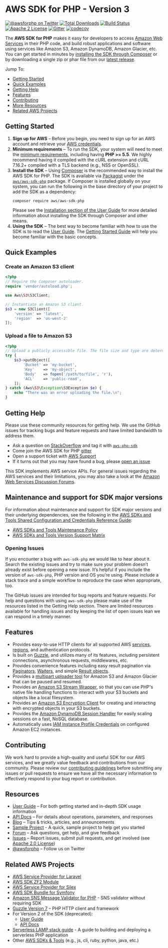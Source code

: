# AWS SDK for PHP - Version 3

[![@awsforphp on Twitter](http://img.shields.io/badge/twitter-%40awsforphp-blue.svg?style=flat)](https://twitter.com/awsforphp)
[![Total Downloads](https://img.shields.io/packagist/dt/aws/aws-sdk-php.svg?style=flat)](https://packagist.org/packages/aws/aws-sdk-php)
[![Build Status](https://img.shields.io/travis/aws/aws-sdk-php.svg?style=flat)](https://travis-ci.org/aws/aws-sdk-php)
[![Apache 2 License](https://img.shields.io/packagist/l/aws/aws-sdk-php.svg?style=flat)](http://aws.amazon.com/apache-2-0/)
[![Gitter](https://badges.gitter.im/aws/aws-sdk-php.svg)](https://gitter.im/aws/aws-sdk-php?utm_source=badge&utm_medium=badge&utm_campaign=pr-badge)
[![codecov](https://codecov.io/gh/aws/aws-sdk-php/branch/master/graph/badge.svg)](https://codecov.io/gh/aws/aws-sdk-php)

The **AWS SDK for PHP** makes it easy for developers to access [Amazon Web Services][aws] in their PHP code, and build robust applications and software using services like Amazon S3, Amazon DynamoDB, Amazon Glacier, etc. You can get started in minutes
by [installing the SDK through Composer][docs-installation]
or by downloading a single zip or phar file from our [latest release][latest-release].

Jump To:

* [Getting Started](#Getting-Started)
* [Quick Examples](#Quick-Examples)
* [Getting Help](#Getting-Help)
* [Features](#Features)
* [Contributing](#Contributing)
* [More Resources](#Resources)
* [Related AWS Projects](#Related-AWS-Projects)

## Getting Started

1. **Sign up for AWS** – Before you begin, you need to sign up for an AWS account and retrieve your [AWS credentials][docs-signup].
1. **Minimum requirements** – To run the SDK, your system will need to meet the
   [minimum requirements][docs-requirements], including having **PHP >= 5.5**. We highly recommend having it compiled with the cURL extension and cURL 7.16.2+ compiled with a TLS backend (e.g., NSS or OpenSSL).
1. **Install the SDK** – Using [Composer] is the recommended way to install the AWS SDK for PHP. The SDK is available via [Packagist] under the
   [`aws/aws-sdk-php`][install-packagist] package. If Composer is installed globally on your system, you can run the following in the base directory of your project to add the SDK as a dependency:
   ```
   composer require aws/aws-sdk-php
   ```
   Please see the
   [Installation section of the User Guide][docs-installation] for more detailed information about installing the SDK through Composer and other means.
1. **Using the SDK** – The best way to become familiar with how to use the SDK is to read the [User Guide][docs-guide]. The
   [Getting Started Guide][docs-quickstart] will help you become familiar with the basic concepts.

## Quick Examples

### Create an Amazon S3 client

```php
<?php
// Require the Composer autoloader.
require 'vendor/autoload.php';

use Aws\S3\S3Client;

// Instantiate an Amazon S3 client.
$s3 = new S3Client([
    'version' => 'latest',
    'region'  => 'us-west-2'
]);
```

### Upload a file to Amazon S3

```php
<?php
// Upload a publicly accessible file. The file size and type are determined by the SDK.
try {
    $s3->putObject([
        'Bucket' => 'my-bucket',
        'Key'    => 'my-object',
        'Body'   => fopen('/path/to/file', 'r'),
        'ACL'    => 'public-read',
    ]);
} catch (Aws\S3\Exception\S3Exception $e) {
    echo "There was an error uploading the file.\n";
}
```

## Getting Help

Please use these community resources for getting help. We use the GitHub issues for tracking bugs and feature requests and have limited bandwidth to address them.

* Ask a question on [StackOverflow](https://stackoverflow.com/) and tag it with [`aws-php-sdk`](http://stackoverflow.com/questions/tagged/aws-php-sdk)
* Come join the AWS SDK for PHP [gitter](https://gitter.im/aws/aws-sdk-php)
* Open a support ticket with [AWS Support](https://console.aws.amazon.com/support/home/)
* If it turns out that you may have found a bug, please [open an issue](https://github.com/aws/aws-sdk-php/issues/new/choose)

This SDK implements AWS service APIs. For general issues regarding the AWS services and their limitations, you may also take a look at the [Amazon Web Services Discussion Forums](https://forums.aws.amazon.com/).

## Maintenance and support for SDK major versions

For information about maintenance and support for SDK major versions and their underlying dependencies, see the following in the [AWS SDKs and Tools Shared Configuration and Credentials Reference Guide](https://docs.aws.amazon.com/credref/latest/refdocs/overview.html):

* [AWS SDKs and Tools Maintenance Policy](https://docs.aws.amazon.com/credref/latest/refdocs/maint-policy.html)
* [AWS SDKs and Tools Version Support Matrix](https://docs.aws.amazon.com/credref/latest/refdocs/version-support-matrix.html)

### Opening Issues

If you encounter a bug with `aws-sdk-php` we would like to hear about it. Search the existing issues and try to make sure your problem doesn’t already exist before opening a new issue. It’s helpful if you include the version of `aws-sdk-php`, PHP version and OS you’re using. Please include a stack
trace and a simple workflow to reproduce the case when appropriate, too.

The GitHub issues are intended for bug reports and feature requests. For help and questions with using `aws-sdk-php` please make use of the resources listed in the Getting Help section. There are limited resources available for handling issues and by keeping the list of open issues lean we can
respond in a timely manner.

## Features

* Provides easy-to-use HTTP clients for all supported AWS
  [services][docs-services], [regions][docs-rande], and authentication protocols.
* Is built on [Guzzle][guzzle-docs], and utilizes many of its features, including persistent connections, asynchronous requests, middlewares, etc.
* Provides convenience features including easy result pagination via
  [Paginators][docs-paginators], [Waiters][docs-waiters], and simple
  [Result objects][docs-results].
* Provides a [multipart uploader tool][docs-s3-multipart] for Amazon S3 and Amazon Glacier that can be paused and resumed.
* Provides an [Amazon S3 Stream Wrapper][docs-streamwrapper], so that you can use PHP's native file handling functions to interact with your S3 buckets and objects like a local filesystem.
* Provides an [Amazon S3 Encryption Client][docs-s3-encryption] for creating and interacting with encrypted objects in your S3 buckets.
* Provides the [Amazon DynamoDB Session Handler][docs-ddbsh] for easily scaling sessions on a fast, NoSQL database.
* Automatically uses [IAM Instance Profile Credentials][aws-iam-credentials] on configured Amazon EC2 instances.

## Contributing

We work hard to provide a high-quality and useful SDK for our AWS services, and we greatly value feedback and contributions from our community. Please review our [contributing guidelines](./CONTRIBUTING.md) before submitting any issues or pull requests to ensure we have all the necessary information
to effectively respond to your bug report or contribution.

## Resources

* [User Guide][docs-guide] – For both getting started and in-depth SDK usage information
* [API Docs][docs-api] – For details about operations, parameters, and responses
* [Blog][sdk-blog] – Tips & tricks, articles, and announcements
* [Sample Project][sdk-sample] - A quick, sample project to help get you started
* [Forum][sdk-forum] – Ask questions, get help, and give feedback
* [Issues][sdk-issues] – Report issues, submit pull requests, and get involved
  (see [Apache 2.0 License][sdk-license])
* [@awsforphp][sdk-twitter] – Follow us on Twitter

## Related AWS Projects

* [AWS Service Provider for Laravel][mod-laravel]
* [AWS SDK ZF2 Module][mod-zf2]
* [AWS Service Provider for Silex][mod-silex]
* [AWS SDK Bundle for Symfony][mod-symfony]
* [Amazon SNS Message Validator for PHP][sns-validator] - SNS validator without requiring SDK
* [Guzzle Version 7][guzzle-docs] – PHP HTTP client and framework
* For Version 2 of the SDK (deprecated):
  * [User Guide][docs-guide-v2]
  * [API Docs][docs-api-v2]
* [Serverless LAMP stack guide][serverless-LAMP-stack-guide] - A guide to building and deploying a serverless PHP application
* Other [AWS SDKs & Tools][aws-tools] (e.g., js, cli, ruby, python, java, etc.)

[sdk-website]: http://aws.amazon.com/sdkforphp

[sdk-forum]: https://forums.aws.amazon.com/forum.jspa?forumID=80

[sdk-issues]: https://github.com/aws/aws-sdk-php/issues

[sdk-license]: http://aws.amazon.com/apache2.0/

[sdk-blog]: https://aws.amazon.com/blogs/developer/category/php/

[sdk-twitter]: https://twitter.com/awsforphp

[sdk-sample]: http://aws.amazon.com/developers/getting-started/php

[install-packagist]: https://packagist.org/packages/aws/aws-sdk-php

[latest-release]: https://github.com/aws/aws-sdk-php/releases

[docs-api]: http://docs.aws.amazon.com/aws-sdk-php/v3/api/index.html

[docs-guide]: http://docs.aws.amazon.com/sdk-for-php/v3/developer-guide/welcome.html

[docs-api-v2]: http://docs.aws.amazon.com/aws-sdk-php/v2/api/index.html

[docs-guide-v2]: http://docs.aws.amazon.com/aws-sdk-php/v2/guide/index.html

[docs-contribution]: https://github.com/aws/aws-sdk-php/blob/master/CONTRIBUTING.md

[docs-migration]: https://docs.aws.amazon.com/sdk-for-php/v3/developer-guide/getting-started_migration.html

[docs-signup]: http://aws.amazon.com/developers/access-keys/

[docs-requirements]: https://docs.aws.amazon.com/sdk-for-php/v3/developer-guide/getting-started_requirements.html

[docs-installation]: https://docs.aws.amazon.com/sdk-for-php/v3/developer-guide/getting-started_installation.html

[docs-quickstart]: https://docs.aws.amazon.com/sdk-for-php/v3/developer-guide/welcome.html#getting-started

[docs-paginators]: https://docs.aws.amazon.com/sdk-for-php/v3/developer-guide/guide_paginators.html

[docs-waiters]: https://docs.aws.amazon.com/sdk-for-php/v3/developer-guide/guide_waiters.html

[docs-results]: https://docs.aws.amazon.com/sdk-for-php/v3/developer-guide/getting-started_basic-usage.html#result-objects

[docs-exceptions]: https://docs.aws.amazon.com/sdk-for-php/v3/developer-guide/getting-started_basic-usage.html#handling-errors

[docs-wire-logging]: https://docs.aws.amazon.com/sdk-for-php/v3/developer-guide/faq.html#how-can-i-see-what-data-is-sent-over-the-wire

[docs-ddbsh]: https://docs.aws.amazon.com/sdk-for-php/v3/developer-guide/service_dynamodb-session-handler.html

[docs-services]: https://aws.amazon.com/products/

[docs-rande]: http://docs.aws.amazon.com/general/latest/gr/rande.html

[docs-streamwrapper]: https://docs.aws.amazon.com/sdk-for-php/v3/developer-guide/s3-stream-wrapper.html

[docs-s3-transfer]: https://docs.aws.amazon.com/sdk-for-php/v3/developer-guide/s3-transfer.html

[docs-s3-multipart]: https://docs.aws.amazon.com/sdk-for-php/v3/developer-guide/s3-multipart-upload.html

[docs-s3-encryption]: https://docs.aws.amazon.com/sdk-for-php/v3/developer-guide/s3-encryption-client.html

[aws]: http://aws.amazon.com

[aws-iam-credentials]: http://docs.aws.amazon.com/AWSEC2/latest/UserGuide/UsingIAM.html#UsingIAMrolesWithAmazonEC2Instances

[aws-tools]: http://aws.amazon.com/tools

[guzzle-docs]: http://guzzlephp.org

[composer]: http://getcomposer.org

[packagist]: http://packagist.org

[psr-7]: https://github.com/php-fig/fig-standards/blob/master/accepted/PSR-7-http-message.md

[psr-4]: https://github.com/php-fig/fig-standards/blob/master/accepted/PSR-4-autoloader.md

[psr-1]: https://github.com/php-fig/fig-standards/blob/master/accepted/PSR-1-basic-coding-standard.md

[psr-2]: https://github.com/php-fig/fig-standards/blob/master/accepted/PSR-2-coding-style-guide.md

[mod-laravel]: https://github.com/aws/aws-sdk-php-laravel

[mod-zf2]: https://github.com/aws/aws-sdk-php-zf2

[mod-silex]: https://github.com/aws/aws-sdk-php-silex

[mod-symfony]: https://github.com/aws/aws-sdk-php-symfony

[sns-validator]: https://github.com/aws/aws-php-sns-message-validator

[serverless-LAMP-stack-guide]: https://github.com/aws-samples/php-examples-for-aws-lambda
